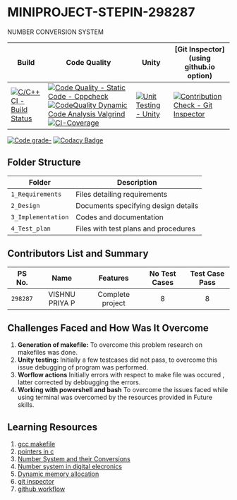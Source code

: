 # MINIPROJECT-STEPIN-298287

NUMBER CONVERSION SYSTEM

Build | Code Quality | Unity | [Git Inspector](using github.io option)
------|----------|-------|--------------
[![C/C++ CI - Build Status](https://github.com/vishnupriyapurantharan/MINIPROJECT-STEPIN-298287/actions/workflows/c-cpp.yml/badge.svg)](https://github.com/vishnupriyapurantharan/MINIPROJECT-STEPIN-298287/actions/workflows/c-cpp.yml) | [![Code Quality - Static Code - Cppcheck](https://github.com/vishnupriyapurantharan/MINIPROJECT-STEPIN-298287/actions/workflows/cppcheck.yml/badge.svg?branch=master)](https://github.com/vishnupriyapurantharan/MINIPROJECT-STEPIN-298287/actions/workflows/cppcheck.yml) [![CodeQuality Dynamic Code Analysis Valgrind](https://github.com/vishnupriyapurantharan/MINIPROJECT-STEPIN-298287/actions/workflows/CodeQuality_Dynamic.yml/badge.svg)](https://github.com/vishnupriyapurantharan/MINIPROJECT-STEPIN-298287/actions/workflows/CodeQuality_Dynamic.yml) [![CI-Coverage](https://github.com/vishnupriyapurantharan/MINIPROJECT-STEPIN-298287/actions/workflows/gcov.yml/badge.svg)](https://github.com/vishnupriyapurantharan/MINIPROJECT-STEPIN-298287/actions/workflows/gcov.yml)| [![Unit Testing - Unity](https://github.com/vishnupriyapurantharan/MINIPROJECT-STEPIN-298287/actions/workflows/unity.yml/badge.svg)](https://github.com/vishnupriyapurantharan/MINIPROJECT-STEPIN-298287/actions/workflows/unity.yml) | [![Contribution Check - Git Inspector](https://github.com/vishnupriyapurantharan/MINIPROJECT-STEPIN-298287/actions/workflows/gitinspector.yml/badge.svg)](https://github.com/vishnupriyapurantharan/MINIPROJECT-STEPIN-298287/actions/workflows/gitinspector.yml)


[![Code grade- ](https://www.code-inspector.com/project/24967/status/svg)](https://frontend.code-inspector.com/public/project/24967/MINIPROJECT-STEPIN-298287/dashboard)    [![Codacy Badge](https://app.codacy.com/project/badge/Grade/89f8be4f586f45e283e499db1d2b5ffe)](https://www.codacy.com/gh/vishnupriyapurantharan/MINIPROJECT-STEPIN-298287/dashboard?utm_source=github.com&amp;utm_medium=referral&amp;utm_content=vishnupriyapurantharan/MINIPROJECT-STEPIN-298287&amp;utm_campaign=Badge_Grade)


## Folder Structure
Folder             | Description
------------------ | -----------------------------------------
`1_Requirements`   | Files detailing requirements
`2_Design`         | Documents specifying design details
`3_Implementation` | Codes and documentation
`4_Test_plan`      | Files with test plans and procedures

## Contributors List and Summary

|PS No. |  Name   |    Features    |No Test Cases|Test Case Pass|
|:---:|:---:|:---:|:---:|:---:|
|`298287` | VISHNU PRIYA P  | Complete project   | 8   | 8     |


## Challenges Faced and How Was It Overcome

1. **Generation of makefile:** To overcome this problem research on makefiles was done.
2. **Unity testing:** Initially a few testcases did not pass, to overcome this issue debugging of program was performed.
3. **Worflow actions** Initially errors with respect to make file was occured , latter corrected by debbugging the errors.
4. **Working with powershell and bash** To overcome the issues faced while using terminal was overcomed by the resources provided in Future skills.

## Learning Resources
1. [gcc makefile](https://www3.ntu.edu.sg/home/ehchua/programming/cpp/gcc_make.html#zz-2.1)
2. [pointers in c](https://www.freecodecamp.org/news/pointers-in-c-are-not-as-difficult-as-you-think/)
3. [Number System and their Conversions](https://informerguru.com/number-system-conversions-in-digital-computer/)
4. [Number system in digital elecronics](https://learnabout-electronics.org/Digital/dig11.php)
5. [Dynamic memory allocation](https://www.programiz.com/c-programming/c-dynamic-memory-allocation)
6. [git inspector](https://github.com/ejwa/gitinspector.git)
7. [github workflow](https://docs.github.com/en/actions/learn-github-action)
